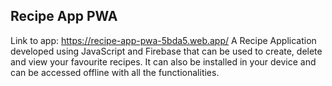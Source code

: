 ## Recipe App PWA
Link to app: https://recipe-app-pwa-5bda5.web.app/
A Recipe Application developed using JavaScript and Firebase that can be used to create, delete and view your favourite recipes. It can also be installed in your device and can be accessed offline with all the functionalities.
